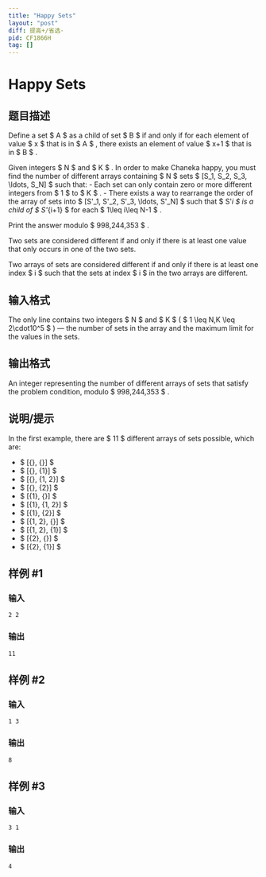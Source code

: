 ```yaml
---
title: "Happy Sets"
layout: "post"
diff: 提高+/省选-
pid: CF1866H
tag: []
---
```


# Happy Sets

## 题目描述

Define a set $ A $ as a child of set $ B $ if and only if for each element of value $ x $ that is in $ A $ , there exists an element of value $ x+1 $ that is in $ B $ .

Given integers $ N $ and $ K $ . In order to make Chaneka happy, you must find the number of different arrays containing $ N $ sets $ [S_1, S_2, S_3, \ldots, S_N] $ such that: - Each set can only contain zero or more different integers from $ 1 $ to $ K $ . - There exists a way to rearrange the order of the array of sets into $ [S'_1, S'_2, S'_3, \ldots, S'_N] $ such that $ S'_i $ is a child of $ S'_{i+1} $ for each $ 1\leq i\leq N-1 $ .

Print the answer modulo $ 998\,244\,353 $ .

Two sets are considered different if and only if there is at least one value that only occurs in one of the two sets.

Two arrays of sets are considered different if and only if there is at least one index $ i $ such that the sets at index $ i $ in the two arrays are different.

## 输入格式

The only line contains two integers $ N $ and $ K $ ( $ 1 \leq N,K \leq 2\cdot10^5 $ ) — the number of sets in the array and the maximum limit for the values in the sets.

## 输出格式

An integer representing the number of different arrays of sets that satisfy the problem condition, modulo $ 998\,244\,353 $ .

## 说明/提示

In the first example, there are $ 11 $ different arrays of sets possible, which are:

- $ [\{\}, \{\}] $
- $ [\{\}, \{1\}] $
- $ [\{\}, \{1, 2\}] $
- $ [\{\}, \{2\}] $
- $ [\{1\}, \{\}] $
- $ [\{1\}, \{1, 2\}] $
- $ [\{1\}, \{2\}] $
- $ [\{1, 2\}, \{\}] $
- $ [\{1, 2\}, \{1\}] $
- $ [\{2\}, \{\}] $
- $ [\{2\}, \{1\}] $

## 样例 #1

### 输入

```
2 2
```

### 输出

```
11
```

## 样例 #2

### 输入

```
1 3
```

### 输出

```
8
```

## 样例 #3

### 输入

```
3 1
```

### 输出

```
4
```

